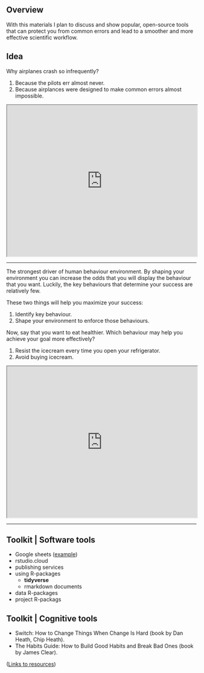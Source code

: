 ## Overview

With this materials I plan to discuss and show popular, open-source tools that can protect you from common errors and lead to a smoother and more effective scientific workflow.

## Idea

Why airplanes crash so infrequently?

1. Because the pilots err almost never.
2. Because airplances were designed to make common errors almost impossible.

<iframe src="https://todaysmeet.com/room/3260822/embed?type=live&hide_ui=0" height="400" width="100%"></iframe>

---

The strongest driver of human behaviour environment. By shaping your environment you can increase the odds that you will display the behaviour that you want. Luckily, the key behaviours that determine your success are relatively few. 

These two things will help you maximize your success:

1. Identify key behaviour. 
2. Shape your environment to enforce those behaviours. 

Now, say that you want to eat healthier. Which behaviour may help you achieve your goal more effectively?

1. Resist the icecream every time you open your refrigerator.
2. Avoid buying icecream.

<iframe src="https://todaysmeet.com/room/3260823/embed?type=live&hide_ui=0" height="400" width="100%"></iframe>

---

## Toolkit | Software tools

* Google sheets ([example](https://docs.google.com/spreadsheets/d/1GtAW9t6A6zcEpIQvCaylcFpQkbjNgWjz7XYotHL9gbs/edit?usp=sharing))
* rstudio.cloud
* publishing services
* using R-packages
  * __tidyverse__
  * rmarkdown documents
* data R-packages
* project R-packags

## Toolkit | Cognitive tools

* Switch: How to Change Things When Change Is Hard (book by Dan Heath, Chip Heath).
* The Habits Guide: How to Build Good Habits and Break Bad Ones (book by James Clear).

([Links to resources](https://docs.google.com/spreadsheets/d/1GtAW9t6A6zcEpIQvCaylcFpQkbjNgWjz7XYotHL9gbs/edit?usp=sharing))


